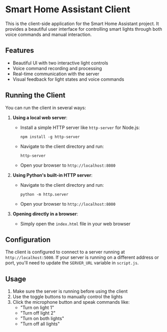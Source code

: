 # Smart Home Assistant Client

This is the client-side application for the Smart Home Assistant project. It provides a beautiful user interface for controlling smart lights through both voice commands and manual interaction.

## Features

- Beautiful UI with two interactive light controls
- Voice command recording and processing
- Real-time communication with the server
- Visual feedback for light states and voice commands

## Running the Client

You can run the client in several ways:

1. **Using a local web server**:
   - Install a simple HTTP server like `http-server` for Node.js:
     ```
     npm install -g http-server
     ```
   - Navigate to the client directory and run:
     ```
     http-server
     ```
   - Open your browser to `http://localhost:8080`

2. **Using Python's built-in HTTP server**:
   - Navigate to the client directory and run:
     ```
     python -m http.server
     ```
   - Open your browser to `http://localhost:8000`

3. **Opening directly in a browser**:
   - Simply open the `index.html` file in your web browser

## Configuration

The client is configured to connect to a server running at `http://localhost:5000`. If your server is running on a different address or port, you'll need to update the `SERVER_URL` variable in `script.js`.

## Usage

1. Make sure the server is running before using the client
2. Use the toggle buttons to manually control the lights
3. Click the microphone button and speak commands like:
   - "Turn on light 1"
   - "Turn off light 2"
   - "Turn on both lights"
   - "Turn off all lights"
